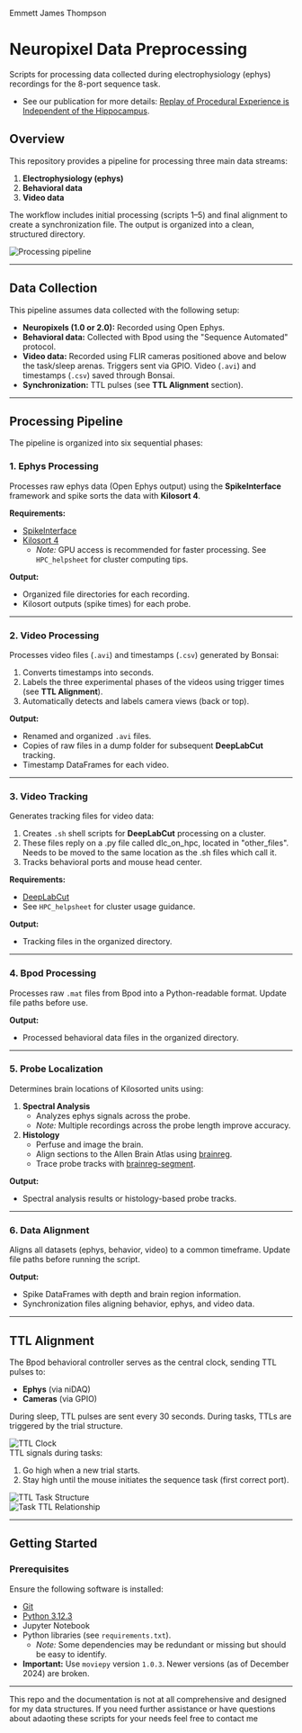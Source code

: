 Emmett James Thompson

# Neuropixel Data Preprocessing  
Scripts for processing data collected during electrophysiology (ephys) recordings for the 8-port sequence task.  

- See our publication for more details: [Replay of Procedural Experience is Independent of the Hippocampus](https://www.biorxiv.org/content/10.1101/2024.06.05.597547v1.full.pdf).

## Overview  
This repository provides a pipeline for processing three main data streams:  
1. **Electrophysiology (ephys)**  
2. **Behavioral data**  
3. **Video data**  

The workflow includes initial processing (scripts 1–5) and final alignment to create a synchronization file. The output is organized into a clean, structured directory.  

![Processing pipeline](images/processing_schematic.png)  

---

## Data Collection  
This pipeline assumes data collected with the following setup:  
- **Neuropixels (1.0 or 2.0):** Recorded using Open Ephys.  
- **Behavioral data:** Collected with Bpod using the "Sequence Automated" protocol.  
- **Video data:** Recorded using FLIR cameras positioned above and below the task/sleep arenas. Triggers sent via GPIO. Video (`.avi`) and timestamps (`.csv`) saved through Bonsai.  
- **Synchronization:** TTL pulses (see **TTL Alignment** section).  

---

## Processing Pipeline  

The pipeline is organized into six sequential phases:  

### 1. Ephys Processing  
Processes raw ephys data (Open Ephys output) using the **SpikeInterface** framework and spike sorts the data with **Kilosort 4**.  

**Requirements:**  
- [SpikeInterface](https://spikeinterface.readthedocs.io/en/stable/)  
- [Kilosort 4](https://github.com/MouseLand/Kilosort)  
  - *Note:* GPU access is recommended for faster processing. See `HPC_helpsheet` for cluster computing tips.  

**Output:**  
- Organized file directories for each recording.  
- Kilosort outputs (spike times) for each probe.  

---

### 2. Video Processing  
Processes video files (`.avi`) and timestamps (`.csv`) generated by Bonsai:  
1. Converts timestamps into seconds.  
2. Labels the three experimental phases of the videos using trigger times (see **TTL Alignment**).  
3. Automatically detects and labels camera views (back or top).  

**Output:**  
- Renamed and organized `.avi` files.  
- Copies of raw files in a dump folder for subsequent **DeepLabCut** tracking.  
- Timestamp DataFrames for each video.  

---

### 3. Video Tracking  
Generates tracking files for video data:  
1. Creates `.sh` shell scripts for **DeepLabCut** processing on a cluster.
2. These files reply on a .py file called dlc_on_hpc, located in "other_files". Needs to be moved to the same location as the .sh files which call it. 
3. Tracks behavioral ports and mouse head center.  

**Requirements:**  
- [DeepLabCut](https://deeplabcut.github.io/DeepLabCut/README.html)  
- See `HPC_helpsheet` for cluster usage guidance.  

**Output:**  
- Tracking files in the organized directory.  

---

### 4. Bpod Processing  
Processes raw `.mat` files from Bpod into a Python-readable format. Update file paths before use.  

**Output:**  
- Processed behavioral data files in the organized directory.  

---

### 5. Probe Localization  
Determines brain locations of Kilosorted units using:  
1. **Spectral Analysis**  
   - Analyzes ephys signals across the probe.  
   - *Note:* Multiple recordings across the probe length improve accuracy.  
2. **Histology**  
   - Perfuse and image the brain.  
   - Align sections to the Allen Brain Atlas using [brainreg](https://brainglobe.info/documentation/brainreg/index.html).  
   - Trace probe tracks with [brainreg-segment](https://brainglobe.info/documentation/brainglobe-segmentation/index.html).  

**Output:**  
- Spectral analysis results or histology-based probe tracks.  

---

### 6. Data Alignment  
Aligns all datasets (ephys, behavior, video) to a common timeframe. Update file paths before running the script.  

**Output:**  
- Spike DataFrames with depth and brain region information.  
- Synchronization files aligning behavior, ephys, and video data.  

---

## TTL Alignment  

The Bpod behavioral controller serves as the central clock, sending TTL pulses to:  
- **Ephys** (via niDAQ)  
- **Cameras** (via GPIO)  

During sleep, TTL pulses are sent every 30 seconds. During tasks, TTLs are triggered by the trial structure.  

![TTL Clock](images/ttl_clock.png)  
TTL signals during tasks:  
1. Go high when a new trial starts.  
2. Stay high until the mouse initiates the sequence task (first correct port).  

![TTL Task Structure](images/TTL_task_structure.png)  
![Task TTL Relationship](images/task_ttl_relationship.png)  

---

## Getting Started  

### Prerequisites  
Ensure the following software is installed:  
- [Git](https://git-scm.com/)  
- [Python 3.12.3](https://www.python.org/downloads/)  
- Jupyter Notebook  
- Python libraries (see `requirements.txt`).  
  - *Note:* Some dependencies may be redundant or missing but should be easy to identify.  
- **Important:** Use `moviepy` version `1.0.3`. Newer versions (as of December 2024) are broken.  

---

This repo and the documentation is not at all comprehensive and designed for my data structures. If you need further assistance or have questions about adaoting these scripts for your needs feel free to contact me

